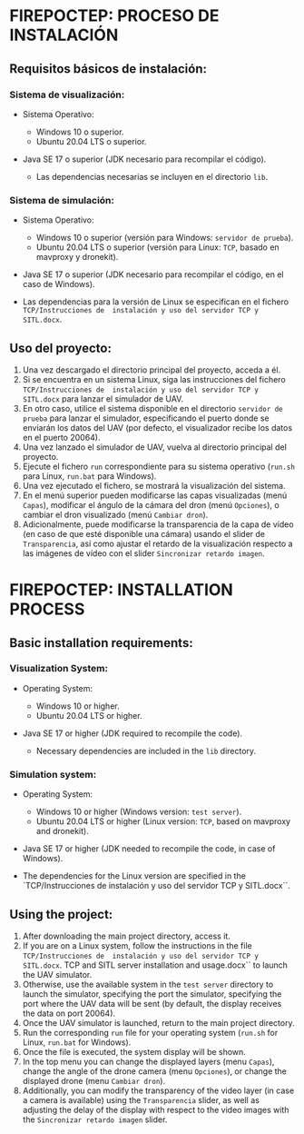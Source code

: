 # FIREPOCTEP: PROCESO DE INSTALACIÓN

## Requisitos básicos de instalación:

### Sistema de visualización:

- Sistema Operativo:
  - Windows 10 o superior.
  - Ubuntu 20.04 LTS o superior.

- Java SE 17 o superior (JDK necesario para recompilar el código).
  - Las dependencias necesarias se incluyen en el directorio ``lib``.

### Sistema de simulación:
- Sistema Operativo:
  - Windows 10 o superior (versión para Windows: ``servidor de prueba``).
  - Ubuntu 20.04 LTS o superior (versión para Linux: ``TCP``, basado en mavproxy y dronekit).

- Java SE 17 o superior (JDK necesario para recompilar el código, en el caso de Windows).

- Las dependencias para la versión de Linux se especifican en el fichero ``TCP/Instrucciones de 
instalación y uso del servidor TCP y SITL.docx``.

## Uso del proyecto:

1. Una vez descargado el directorio principal del proyecto, acceda a él.
2. Si se encuentra en un sistema Linux, siga las instrucciones del fichero ``TCP/Instrucciones de 
instalación y uso del servidor TCP y SITL.docx`` para lanzar el simulador de UAV.
3. En otro caso, utilice el sistema disponible en el directorio ``servidor de prueba`` para lanzar 
el simulador, especificando el puerto donde se enviarán los datos del UAV (por defecto, el visualizador 
recibe los datos en el puerto 20064).
4. Una vez lanzado el simulador de UAV, vuelva al directorio principal del proyecto.
5. Ejecute el fichero ``run`` correspondiente para su sistema operativo (``run.sh`` para Linux,
``run.bat`` para Windows).
6. Una vez ejecutado el fichero, se mostrará la visualización del sistema.
7. En el menú superior pueden modificarse las capas visualizadas (menú ``Capas``), modificar el ángulo
de la cámara del dron (menú ``Opciones``), o cambiar el dron visualizado (menú ``Cambiar dron``).
8. Adicionalmente, puede modificarse la transparencia de la capa de vídeo (en caso de que esté disponible 
una cámara) usando el slider de ``Transparencia``, así como ajustar el retardo de la visualización respecto
a las imágenes de vídeo con el slider ``Sincronizar retardo imagen``.


# FIREPOCTEP: INSTALLATION PROCESS

## Basic installation requirements:

### Visualization System:

- Operating System:
  - Windows 10 or higher.
  - Ubuntu 20.04 LTS or higher.

- Java SE 17 or higher (JDK required to recompile the code).
  - Necessary dependencies are included in the ``lib`` directory.

### Simulation system:
- Operating System:
  - Windows 10 or higher (Windows version: ``test server``).
  - Ubuntu 20.04 LTS or higher (Linux version: ``TCP``, based on mavproxy and dronekit).

- Java SE 17 or higher (JDK needed to recompile the code, in case of Windows).

- The dependencies for the Linux version are specified in the `TCP/Instrucciones de 
instalación y uso del servidor TCP y SITL.docx``.

## Using the project:

1. After downloading the main project directory, access it.
2. If you are on a Linux system, follow the instructions in the file ``TCP/Instrucciones de 
instalación y uso del servidor TCP y SITL.docx``. 
TCP and SITL server installation and usage.docx`` to launch the UAV simulator.
3. Otherwise, use the available system in the ``test server`` directory to launch the simulator, specifying the port 
the simulator, specifying the port where the UAV data will be sent (by default, the display receives the data on port 20064).
4. Once the UAV simulator is launched, return to the main project directory.
5. Run the corresponding ``run`` file for your operating system (``run.sh`` for Linux,
``run.bat`` for Windows).
6. Once the file is executed, the system display will be shown.
7. In the top menu you can change the displayed layers (menu ``Capas``), change the angle 
of the drone camera (menu ``Opciones``), or change the displayed drone (menu ``Cambiar dron``).
8. Additionally, you can modify the transparency of the video layer (in case a camera is available) using the ``Transparencia`` 
slider, as well as adjusting the delay of the display with respect to the video images with the ``Sincronizar retardo imagen`` 
slider.
